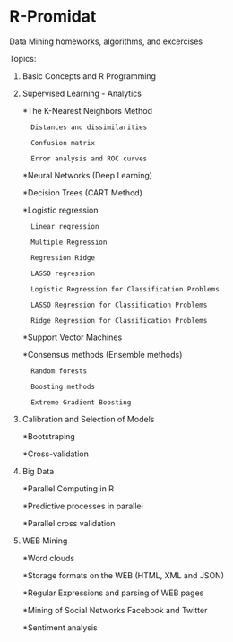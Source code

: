 # R-Promidat
Data Mining homeworks, algorithms, and excercises

Topics:
1) Basic Concepts and R Programming
2) Supervised Learning - Analytics


    *The K-Nearest Neighbors Method
    
         Distances and dissimilarities
      
         Confusion matrix
      
         Error analysis and ROC curves
    
    *Neural Networks (Deep Learning)
    
    
    *Decision Trees (CART Method)
    
    *Logistic regression
    
         Linear regression
    
         Multiple Regression
    
         Regression Ridge
    
         LASSO regression
    
         Logistic Regression for Classification Problems
    
         LASSO Regression for Classification Problems
    
         Ridge Regression for Classification Problems
    
    *Support Vector Machines
    
    *Consensus methods (Ensemble methods)
    
         Random forests
    
         Boosting methods
    
         Extreme Gradient Boosting
    
3) Calibration and Selection of Models


    *Bootstraping
    
    *Cross-validation
    
4) Big Data
    
    *Parallel Computing in R
    
    *Predictive processes in parallel
    
    *Parallel cross validation

5) WEB Mining
    
    *Word clouds
   
    *Storage formats on the WEB (HTML, XML and JSON)
    
    *Regular Expressions and parsing of WEB pages
    
    *Mining of Social Networks Facebook and Twitter
    
    *Sentiment analysis
